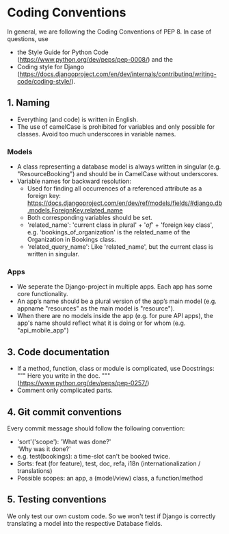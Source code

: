 # Coding Conventions


In general, we are following the Coding Conventions of PEP 8. In case of questions, use
* the Style Guide for Python Code (https://www.python.org/dev/peps/pep-0008/) and the
* Coding style for Django (https://docs.djangoproject.com/en/dev/internals/contributing/writing-code/coding-style/).

## 1. Naming

* Everything (and code) is written in English.
* The use of camelCase is prohibited for variables and only possible for classes. Avoid too much underscores in variable
names.

### Models
* A class representing a database model is always written in singular (e.g. "ResourceBooking") and should be in CamelCase 
without underscores.
* Variable names for backward resolution:
  * Used for finding all occurrences of a referenced attribute as a foreign key:
https://docs.djangoproject.com/en/dev/ref/models/fields/#django.db.models.ForeignKey.related_name
  * Both corresponding variables should be set.
  * 'related_name': 'current class in plural' + '_of_' + 'foreign key class', e.g. 'bookings_of_organization' is the 
related_name of the Organization in Bookings class.
  * 'related_query_name': Like 'related_name', but the current class is written in singular.

### Apps
* We seperate the Django-project in multiple apps. Each app has some core functionality.
* An app’s name should be a plural version of the app’s main model (e.g. appname "resources" as the main model is "resource").
* When there are no models inside the app (e.g. for pure API apps), the app's name should reflect what it is doing or 
for whom (e.g. "api_mobile_app")

## 3. Code documentation

* If a method, function, class or module is complicated, use Docstrings: """ Here you write in the doc. """ 
(https://www.python.org/dev/peps/pep-0257/)
* Comment only complicated parts.

## 4. Git commit conventions

Every commit message should follow the following convention:
 * 'sort'('scope'): 'What was done?' \
    'Why was it done?'
 * e.g. test(bookings): a time-slot can't be booked twice.
 * Sorts: feat (for feature), test, doc, refa, i18n (internationalization / translations)
 * Possible scopes: an app, a (model/view) class, a function/method

## 5. Testing conventions
We only test our own custom code. So we won't test if Django is correctly translating a model into the respective 
Database fields.

